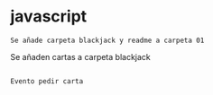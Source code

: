 # javascript

````
Se añade carpeta blackjack y readme a carpeta 01

````
Se añaden cartas a carpeta blackjack
 ```

 Evento pedir carta